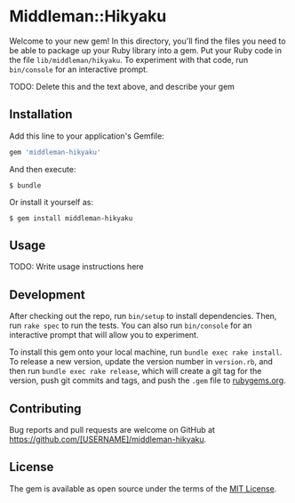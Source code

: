 # Middleman::Hikyaku

Welcome to your new gem! In this directory, you'll find the files you need to be able to package up your Ruby library into a gem. Put your Ruby code in the file `lib/middleman/hikyaku`. To experiment with that code, run `bin/console` for an interactive prompt.

TODO: Delete this and the text above, and describe your gem

## Installation

Add this line to your application's Gemfile:

```ruby
gem 'middleman-hikyaku'
```

And then execute:

    $ bundle

Or install it yourself as:

    $ gem install middleman-hikyaku

## Usage

TODO: Write usage instructions here

## Development

After checking out the repo, run `bin/setup` to install dependencies. Then, run `rake spec` to run the tests. You can also run `bin/console` for an interactive prompt that will allow you to experiment.

To install this gem onto your local machine, run `bundle exec rake install`. To release a new version, update the version number in `version.rb`, and then run `bundle exec rake release`, which will create a git tag for the version, push git commits and tags, and push the `.gem` file to [rubygems.org](https://rubygems.org).

## Contributing

Bug reports and pull requests are welcome on GitHub at https://github.com/[USERNAME]/middleman-hikyaku.


## License

The gem is available as open source under the terms of the [MIT License](http://opensource.org/licenses/MIT).

